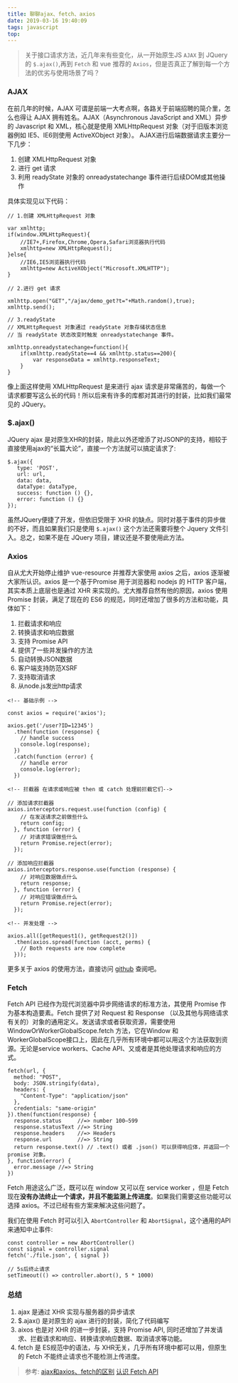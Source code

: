 ```yaml
---
title: 聊聊ajax、fetch、axios
date: 2019-03-16 19:40:09
tags: javascript
top:
---
```


> 关于接口请求方法，近几年来有些变化，从一开始原生JS `AJAX` 到 JQuery 的 `$.ajax()`,再到 `Fetch` 和 vue 推荐的 `Axios`，但是否真正了解到每一个方法的优劣与使用场景了吗？

### AJAX
在前几年的时候，AJAX 可谓是前端一大考点啊，各路关于前端招聘的简介里，怎么也得让 AJAX 拥有姓名。AJAX（Asynchronous JavaScript and XML）异步的 Javascript 和 XML，核心就是使用 XMLHttpRequest 对象（对于旧版本浏览器例如 IE5、IE6则使用 ActiveXObject 对象）。
AJAX进行后端数据请求主要分一下几步：

1. 创建 XMLHttpRequest 对象
2. 进行 get 请求
3. 利用 readyState 对象的 onreadystatechange 事件进行后续DOM或其他操作

具体实现见以下代码：
```
// 1.创建 XMLHttpRequest 对象

var xmlhttp;
if(window.XMLHttpRequest){
	//IE7+,Firefox,Chrome,Opera,Safari浏览器执行代码
	xmlhttp=new XMLHttpRequest();
}else{
	//IE6,IE5浏览器执行代码
	xmlhttp=new ActiveXObject("Microsoft.XMLHTTP");
}

// 2.进行 get 请求

xmlhttp.open("GET","/ajax/demo_get?t="+Math.random(),true);
xmlhttp.send();

// 3.readyState 
// XMLHttpRequest 对象通过 readyState 对象存储状态信息
// 当 readyState 状态改变时触发 onreadystatechange 事件。

xmlhttp.onreadystatechange=function(){
    if(xmlhttp.readyState==4 && xmlhttp.status==200){
        var responseData = xmlhttp.responseText;
    }
}
```

像上面这样使用 XMLHttpRequest 是来进行 ajax 请求是非常痛苦的，每做一个请求都要写这么长的代码！所以后来有许多的库都对其进行的封装，比如我们最常见的 JQuery。

### $.ajax()
JQuery ajax 是对原生XHR的封装，除此以外还增添了对JSONP的支持，相较于直接使用ajax的“长篇大论”，直接一个方法就可以搞定请求了:
```
$.ajax({
   type: 'POST',
   url: url,
   data: data,
   dataType: dataType,
   success: function () {},
   error: function () {}
});
```
虽然JQuery便捷了开发，但依旧受限于 XHR 的缺点。同时对基于事件的异步做的不好，而且如果我们只是使用 `$.ajax()` 这个方法还需要将整个 Jquery 文件引入。总之，如果不是在 JQuery 项目，建议还是不要使用此方法。

### Axios
自从尤大开始停止维护 vue-resource 并推荐大家使用 axios 之后，axios 逐渐被大家所认识。axios 是一个基于Promise 用于浏览器和 nodejs 的 HTTP 客户端，其实本质上底层也是通过 XHR 来实现的。尤大推荐自然有他的原因，axios 使用 Promise 封装，满足了现在的 ES6 的规范，同时还增加了很多的方法和功能，具体如下：

1. 拦截请求和响应
2. 转换请求和响应数据
3. 支持 Promise API
4. 提供了一些并发操作的方法
5. 自动转换JSON数据
6. 客户端支持防范XSRF
7. 支持取消请求
8. 从node.js发出http请求

```
<!-- 基础示例 -->

const axios = require('axios');

axios.get('/user?ID=12345')
  .then(function (response) {
    // handle success
    console.log(response);
  })
  .catch(function (error) {
    // handle error
    console.log(error);
  })

<!-- 拦截器 在请求或响应被 then 或 catch 处理前拦截它们-->

// 添加请求拦截器
axios.interceptors.request.use(function (config) {
    // 在发送请求之前做些什么
    return config;
  }, function (error) {
    // 对请求错误做些什么
    return Promise.reject(error);
  });

// 添加响应拦截器
axios.interceptors.response.use(function (response) {
    // 对响应数据做点什么
    return response;
  }, function (error) {
    // 对响应错误做点什么
    return Promise.reject(error);
  });

<!-- 并发处理 -->

axios.all([getRequest1(), getRequest2()])
  .then(axios.spread(function (acct, perms) {
    // Both requests are now complete
  }));

```

更多关于 axios 的使用方法，直接访问 [github](https://github.com/axios/axios) 查阅吧。

### Fetch
Fetch API 已经作为现代浏览器中异步网络请求的标准方法，其使用 Promise 作为基本构造要素。Fetch 提供了对 Request 和 Response （以及其他与网络请求有关的）对象的通用定义。发送请求或者获取资源，需要使用 WindowOrWorkerGlobalScope.fetch 方法，它在Window 和 WorkerGlobalScope接口上，因此在几乎所有环境中都可以用这个方法获取到资源。无论是service workers、Cache API、又或者是其他处理请求和响应的方式。

```
fetch(url, {
  method: "POST",
  body: JSON.stringify(data),
  headers: {
    "Content-Type": "application/json"
  },
  credentials: "same-origin"
}).then(function(response) {
  response.status     //=> number 100–599
  response.statusText //=> String
  response.headers    //=> Headers
  response.url        //=> String
  return response.text() // .text() 或者 .json() 可以获得响应体，并返回一个 promise 对象。
}, function(error) {
  error.message //=> String
})
```
Fetch 用途这么广泛，既可以在 window 又可以在 service worker ，但是 Fetch 现在**没有办法终止一个请求，并且不能监测上传进度**。如果我们需要这些功能可以选择 axios。不过已经有些方案来解决这些问题了。

我们在使用 Fetch 时可以引入 `AbortController` 和 `AbortSignal`，这个通用的API来通知中止事件:

```
const controller = new AbortController()
const signal = controller.signal
fetch('./file.json', { signal })

// 5s后终止请求
setTimeout(() => controller.abort(), 5 * 1000)

```

### 总结
1. ajax 是通过 XHR 实现与服务器的异步请求
2. $.ajax() 是对原生的 ajax 进行的封装，简化了代码编写
3. aixos 也是对 XHR 的进一步封装，支持 Promise API, 同时还增加了并发请求、拦截请求和响应、转换请求响应数据、取消请求等功能。
4. fetch 是 ES规范中的语法，与 XHR无关，几乎所有环境中都可以用，但原生的 Fetch 不能终止请求也不能检测上传进度。


>参考:
>[ajax和axios、fetch的区别](https://www.jianshu.com/p/8bc48f8fde75)
>[认识 Fetch API](https://mp.weixin.qq.com/s/qM_tvb2-A__hdjjgnS1y6w)